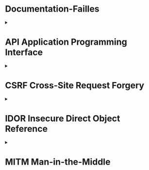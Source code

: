 <summary><h1>Documentation-Failles</h1></summary>

<details>
<summary><h1> API Application Programming Interface </h1></summary>
<h2> Qu'est-ce qu'une API ?</h2>
<h2>Application Programming Interface</h2>

- Interface qui permet à deux applications de communiquer
- Pont entre différents systèmes - services
- Échange de données standardisé

![alt text](image.png)

- Réutiliser des services existants
- Gagner du temps et éviter de tout recréer
- Connecter plusieurs systèmes (site web, mobile, base de données…)

Exemple concret :
- Votre app météo → API météo → Données actualisées
- Site e-commerce → API banque → Validation paiement 

Points clés :
- Comme un serveur dans un restaurant : vous commandez, il apporte ce que vous demandez
- Omniprésentes aujourd'hui (réseaux sociaux, e-commerce, etc.)  


<h2> API REST REpresentational State Transfer </h2>

Caractéristiques principales :
- Utilise les méthodes HTTP standards
- URLs descriptives et prévisibles
- Format JSON pour les données
- Architecture simple et intuitive

Méthodes HTTP :
- GET /users/123 → Récupérer un utilisateur
- POST /users → Créer un utilisateur
- PUT /users/123 → Modifier un utilisateur
- DELETE /users/123 → Supprimer un utilisateur

Avantages :
- ✅ Simple à comprendre et implémenter
- ✅ Largement adopté et supporté
- ✅ Mise en cache efficace


<h2> API GraphQL Query Language for API </h2>

Caractéristiques principales :
- Une seule URL pour toutes les opérations
- Requêtes flexibles et précises / personnalisation de la requête
- Le client demande exactement ce dont il a besoin

Exemple de requête :
{
    user(id: 123) {
        name
        email
        posts {
            title
        }
    }
}


Avantages :
- ✅ Évite le sur-fetching et sous-fetching
- ✅ Une seule requête pour des données complexes
- ✅ Auto-documentation via le schéma


<h2> REST vs GraphQL </h2>

    Aspect                    REST                     GraphQL 
----------------------- ---------------------- --------------------
    Simplicité 		          ⭐⭐⭐⭐⭐                ⭐⭐⭐ 	     
    Flexibilité                ⭐⭐⭐                 ⭐⭐⭐⭐⭐    
    Performance                ⭐⭐⭐                 ⭐⭐⭐⭐ 
    Apprentissage              Facile               Plus complexe 
    Écosystème                 Mature               En croissance

Quand utiliser REST :
- APIs simples et CRUD basiques
- Équipe débutante
- Mise en cache importante

Quand utiliser GraphQL :
- Applications complexes avec besoins variés
- Applications mobiles (économie de bande passante)
- Équipe expérimentée
</details>

<details>
<summary><h1> CSRF Cross-Site Request Forgery </h1></summary>
<h2> Qu'est-ce que CSRF ?</h2>

Cross-Site Request Forgery est une vulnérabilité qui force un utilisateur authentifié à exécuter des actions non désirées sur une application web.

<h2> Principe fondamental </h2>
Utilisateur connecté + Requête forgée = Action malveillante

Exemple : 
- Comme un escroc utilisant votre signature pour des virements, CSRF utilise votre session web pour agir à votre insu.

<h2> Mécanisme d'une attaque CSRF </h2>

![alt text](A.png)

<h2> Conditions pour une attaque réussie </h2>

![alt text](B.png)

Pourquoi ça fonctionne ? Les navigateurs incluent automatiquement les cookies dans toutes les requêtes vers un domaine !

<h2>Vecteurs d'attaque CSRF </h2>

- Emails piégés

Objet : "🏍️ Votre moto a gagné !"

De : concours@moto-magazine.com


Cliquez ici pour réclamer vos 500€ d'équipements !

- Réseaux sociaux 

Liens partagés avec descriptions attrayantes

- Attaques AJAX modernes
```bash
// Requête JavaScript malveillante
fetch('https://app.com/api/users/123', {
  method: 'DELETE',
  credentials: 'include' // Cookies inclus !
});
```

- Images malveillantes

```bash
<!-- Image invisible qui exécute l'action -->
<img src="https://app.com/delete-account?confirm=yes" 
     style="width:1px;height:1px;">
```

- Techniques psychologiques
• Urgence : "Offre limitée 5 min !"
• Récompense : Gros gains promis
• Autorité : Faux logos officiels
• Simplicité : "Un simple clic"

<h2> Comment Symfony nous protège </h2>

![alt text](C.png)

- Configuration
```bash
# config/packages/framework.yaml
framework:
    csrf_protection:
        enabled: true
        check_header: true
```

- Template Twig
```bash
{{ form_start(form) }}
    {{ form_widget(form.name) }}
    {{ form_widget(form.email) }}
    
    {# Token CSRF automatique ! #}
    
    <button type="submit">Enregistrer</button>
{{ form_end(form) }}
```

- HTML généré
```bash
<form method="POST">
    <input type="text" name="user[name]">
    <input type="email" name="user[email]">
    
    <!-- ✅ Token CSRF automatique -->
    <input type="hidden" name="_csrf_token" 
           value="Vx8rQ2mL9kPnF7sA3hN6bE1tY4uI0wR5">
    
    <button type="submit">Enregistrer</button>
</form>
```
</details>

<details>
<summary><h1> IDOR Insecure Direct Object Reference </h1></summary>
<h2> Qu'est-ce qu'une faille IDOR ?</h2>

Une faille IDOR permet d’accéder à une ressource via un identifiant sans contrôle d’accès.

Exemple :

https://site.com/profil?id=123

➡ Si je remplace 123 par 124 et que j’accède au profil de quelqu’un d’autre → faille IDOR.

<h2> Comment ça marche ? </h2>

- Les objets (comptes, fichiers, commandes) ont un identifiant unique.
- L’application ne vérifie pas si l’utilisateur a le droit d’y accéder.

Exemple :

https://banque.com/compte?id=4501

➡ Si un client change 4501 en 4502 et accède au compte d’un autre → faille.

<h2> Conséquences </h2>

- Accès à des données personnelles (risque RGPD).
- Modification ou suppression de données sensibles.
- Escalade de privilèges (ex. un simple utilisateur accède à des fonctions admin).

<h2> Prévention </h2>

- Ne jamais faire confiance aux paramètres côté client (URL, cookies, formulaires).
- Vérifier systématiquement les droits d’accès.
- Utiliser des identifiants non prévisibles (UUID, tokens).
- Faire des tests de sécurité (pentests, bug bounty).


<h2> Conclusion & OWASP </h2>

- Les IDOR sont simples à exploiter mais aux conséquences graves.
- Elles font partie du Top 10 OWASP 2021 : catégorie #1 – Broken Access Control.

<h2> Message clé : Toujours vérifier qui demande, et à quoi il a droit. </h2>
</details>

<details>
<summary><h1> MITM Man-in-the-Middle </h1></summary>
<h2> Qu'est-ce qu'une attaque MITM ?</h2>

Une attaque Man-in-the-Middle est une cyberattaque où un attaquant
s'interpose secrètement entre deux parties qui communiquent, interceptant
et potentiellement modifiant leurs échanges sans que les victimes s'en
aperçoivent.

![alt text](MITM.png)

<h2> Comment fonctionne une attaque MITM ? </h2>

1. Positionnement
- Wi-Fi public non sécurisé
- ARP Spoofing
- DNS Spoofing
- Compromission de routeur

2. Interception
- Capture de paquets réseau
- Décryptage des communications
- Analyse des métadonnées
- Enregistrement des sessions

3. Manipulation
- Modification des données
- Injection de code malveillant
- Redirection frauduleuse
- Usurpation d'identité

<h2> Types d'attaques MITM </h2>

- Evil Twin
Création d'un faux point d'accès Wi-Fi avec un nom identique à un réseau
légitime pour tromper les utilisateurs.

- ARP Spoofing
Falsification des adresses MAC dans les tables ARP pour rediriger le trafic
vers la machine de l'attaquant.

- SSL Stripping
Rétrogradation des connexions HTTPS vers HTTP pour intercepter les
données en clair.

- DNS Spoofing
Falsification des réponses DNS pour rediriger vers des serveurs malveillants
contrôlés par l'attaquant.

<h2> Risques et conséquences </h2>

<h3>Pour les particuliers</h3>

- Vol d'identifiants : mots de passe, comptes bancaires
- Usurpation d'identité : accès aux réseaux sociaux, emails
- Espionnage : lecture des messages privés, historique
- Fraude financière : transactions détournées

<h3>Pour les entreprises</h3>

- Espionnage industriel : vol de secrets commerciaux
- Compromission des systèmes : accès aux serveurs internes
- Violation de données : exposition d'informations clients
- Perte de réputation : impact sur la confiance

<h2> Risques et conséquences </h2>

- Chiffrement
  - HTTPS obligatoire
  - VPN pour tout le trafic
  - Messagerie chiffrée
  - Protocoles sécurisés

- Vigilance réseau
  - Éviter les Wi-Fi publics
  - Vérifier les certificats SSL
  - Utiliser des réseaux de confiance
  - Surveiller les connexions

- Bonnes pratiques
  - Authentification 2FA
  - Mises à jour régulières
  - DNS sécurisés
  - Formation utilisateurs

- Outils de protection
  - Antivirus avec protection réseau
  - Pare-feu personnels
  - extensions HTTPS
  - Détection ARP Spoofing

<h2> Symfony : Protection côté développement </h2>
<h3>Pourquoi Symfony contre les attaques MITM ?</h3>

Symfony, framework PHP robuste, intègre de nombreuses fonctionnalités de sécurité natives qui aident à protéger les applications web contre les attaques Man-in-the-Middle.

- HTTPS forcé
-  Protection CSRF
- Gestion des sessions
- Headers de sécurité

<h3>Fonctionnalités avancées</h3>

- Validation des données
  - Validation côté serveur obligatoire
  - Sanitisation automatique des inputs
  - Protection contre l'injection SQL

- Authentification robuste
  - Système d'authentification intégré
  - Hashage sécurisé des mots de passe
  - Support OAuth2/JWT

<h3>Bonnes pratiques Symfony contre MITM</h3>

- Toujours utiliser HTTPS en production
- Configurer les headers de sécurité appropriés
- Valider toutes les entrées utilisateur
- Utiliser les bundles de sécurité (SecurityBundle)
- Maintenir Symfony à jour pour les correctifs de sécurité
- Configurer un firewall approprié
</details>

